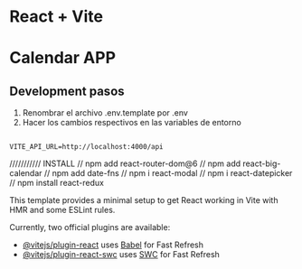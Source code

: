 # React + Vite

# Calendar APP

## Development pasos

1. Renombrar el archivo .env.template por .env
2. Hacer los cambios respectivos en las variables de entorno

```

VITE_API_URL=http://localhost:4000/api

```

/////////// INSTALL
// npm add react-router-dom@6
// npm add react-big-calendar
// npm add date-fns
// npm i react-modal
// npm i react-datepicker
// npm install react-redux

This template provides a minimal setup to get React working in Vite with HMR and some ESLint rules.

Currently, two official plugins are available:

- [@vitejs/plugin-react](https://github.com/vitejs/vite-plugin-react/blob/main/packages/plugin-react/README.md) uses [Babel](https://babeljs.io/) for Fast Refresh
- [@vitejs/plugin-react-swc](https://github.com/vitejs/vite-plugin-react-swc) uses [SWC](https://swc.rs/) for Fast Refresh
